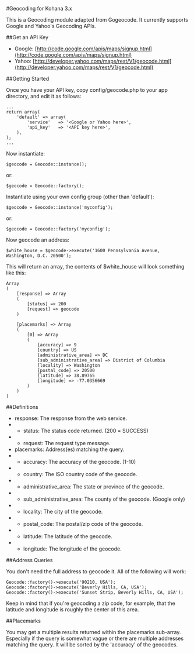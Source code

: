 #Geocoding for Kohana 3.x

This is a Geocoding module adapted from Gogeocode. It currently supports Google and Yahoo's Geocoding APIs.

##Get an API Key

* Google: [http://code.google.com/apis/maps/signup.html](http://code.google.com/apis/maps/signup.html)
* Yahoo: [http://developer.yahoo.com/maps/rest/V1/geocode.html](http://developer.yahoo.com/maps/rest/V1/geocode.html)

##Getting Started

Once you have your API key, copy config/geocode.php to your app directory, and edit it as follows:

	...
	return array(
		'default' => array(
			'service'	=> '<Google or Yahoo here>',
			'api_key'	=> '<API key here>',
		),
	);
	...

Now instantiate:

	$geocode = Geocode::instance();

or:

	$geocode = Geocode::factory();

Instantiate using your own config group (other than 'default'):

	$geocode = Geocode::instance('myconfig');

or: 

	$geocode = Geocode::factory('myconfig');

Now geocode an address:

	$white_house = $geocode->execute('1600 Pennsylvania Avenue, Washington, D.C. 20500');

This will return an array, the contents of $white_house will look something like this:

	Array
	(
		[response] => Array
		(
			[status] => 200
			[request] => geocode
		)

		[placemarks] => Array
		(
			[0] => Array
			(
				[accuracy] => 9
				[country] => US
				[administrative_area] => DC
				[sub_administrative_area] => District of Columbia
				[locality] => Washington
				[postal_code] => 20500
				[latitude] => 38.89765
				[longitude] => -77.0356669
			)
		)
	)

##Definitions

* response: The response from the web service.
* * status: The status code returned. (200 = SUCCESS)
* * request: The request type message.
* placemarks: Address(es) matching the query.
* * accuracy: The accuracy of the geocode. (1-10)
* * country: The ISO country code of the geocode.
* * administrative_area: The state or province of the geocode.
* * sub_administrative_area: The county of the geocode. (Google only)
* * locality: The city of the geocode.
* * postal_code: The postal/zip code of the geocode.
* * latitude: The latitude of the geocode.
* * longitude: The longitude of the geocode.

##Address Queries

You don't need the full address to geocode it. All of the following will work:

	Geocode::factory()->execute('90210, USA');
	Geocode::factory()->execute('Beverly Hills, CA, USA');
	Geocode::factory()->execute('Sunset Strip, Beverly Hills, CA, USA');

Keep in mind that if you're geocoding a zip code, for example, that the latitude and longitude is roughly the center of this area.

##Placemarks

You may get a multiple results returned within the placemarks sub-array. Especially if the query is somewhat vague or there are multiple addresses matching the query. It will be sorted by the 'accuracy' of the geocodes.

